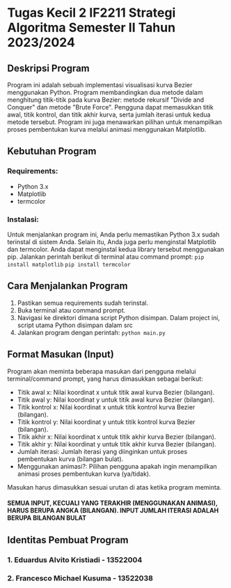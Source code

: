 # Tugas Kecil 2 IF2211 Strategi Algoritma Semester II Tahun 2023/2024

## Deskripsi Program

Program ini adalah sebuah implementasi visualisasi kurva Bezier menggunakan Python. Program membandingkan dua metode dalam menghitung titik-titik pada kurva Bezier: metode rekursif "Divide and Conquer" dan metode "Brute Force". Pengguna dapat memasukkan titik awal, titik kontrol, dan titik akhir kurva, serta jumlah iterasi untuk kedua metode tersebut. Program ini juga menawarkan pilihan untuk menampilkan proses pembentukan kurva melalui animasi menggunakan Matplotlib.

## Kebutuhan Program

### Requirements:

- Python 3.x
- Matplotlib
- termcolor

### Instalasi:

Untuk menjalankan program ini, Anda perlu memastikan Python 3.x sudah terinstal di sistem Anda. Selain itu, Anda juga perlu menginstal Matplotlib dan termcolor. Anda dapat menginstal kedua library tersebut menggunakan pip. Jalankan perintah berikut di terminal atau command prompt:
`pip install matplotlib`
`pip install termcolor`

## Cara Menjalankan Program

1. Pastikan semua requirements sudah terinstal.
2. Buka terminal atau command prompt.
3. Navigasi ke direktori dimana script Python disimpan. Dalam project ini, script utama Python disimpan dalam src
4. Jalankan program dengan perintah:
   `python main.py`

## Format Masukan (Input)

Program akan meminta beberapa masukan dari pengguna melalui terminal/command prompt, yang harus dimasukkan sebagai berikut:

- Titik awal x: Nilai koordinat x untuk titik awal kurva Bezier (bilangan).
- Titik awal y: Nilai koordinat y untuk titik awal kurva Bezier (bilangan).
- Titik kontrol x: Nilai koordinat x untuk titik kontrol kurva Bezier (bilangan).
- Titik kontrol y: Nilai koordinat y untuk titik kontrol kurva Bezier (bilangan).
- Titik akhir x: Nilai koordinat x untuk titik akhir kurva Bezier (bilangan).
- Titik akhir y: Nilai koordinat y untuk titik akhir kurva Bezier (bilangan).
- Jumlah iterasi: Jumlah iterasi yang diinginkan untuk proses pembentukan kurva (bilangan bulat).
- Menggunakan animasi?: Pilihan pengguna apakah ingin menampilkan animasi proses pembentukan kurva (ya/tidak).

Masukan harus dimasukkan sesuai urutan di atas ketika program meminta.
#### SEMUA INPUT, KECUALI YANG TERAKHIR (MENGGUNAKAN ANIMASI), HARUS BERUPA ANGKA (BILANGAN). INPUT JUMLAH ITERASI ADALAH BERUPA BILANGAN BULAT

## Identitas Pembuat Program

### 1. Eduardus Alvito Kristiadi - 13522004

### 2. Francesco Michael Kusuma - 13522038
